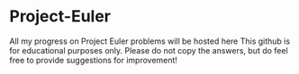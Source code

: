 # Project-Euler
All my progress on Project Euler problems will be hosted here
This github is for educational purposes only. Please do not copy the answers, but do feel free to provide suggestions for improvement!
